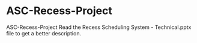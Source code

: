 # ASC-Recess-Project
ASC-Recess-Project
Read the Recess Scheduling System - Technical.pptx file to get a better description.
